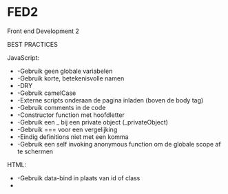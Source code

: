 FED2
====

Front end Development 2


BEST PRACTICES

JavaScript:
* -Gebruik geen globale variabelen
* -Gebruik korte, betekenisvolle namen
* -DRY
* -Gebruik camelCase
* -Externe scripts onderaan de pagina inladen (boven de body tag)
* -Gebruik comments in de code
* -Constructor function met hoofdletter
* -Gebruik een _ bij een private object (_privateObject)
* -Gebruik === voor een vergelijking
* -Eindig definitions niet met een komma
* -Gebruik een self invoking anonymous function om de globale scope af te schermen

HTML:
* -Gebruik data-bind in plaats van id of class
* 
